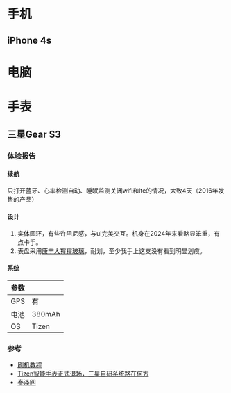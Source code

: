 # 手机

## iPhone 4s

# 电脑


# 手表


## 三星Gear S3

### 体验报告
#### 续航
只打开蓝牙、心率检测自动、睡眠监测关闭wifi和lte的情况，大致4天（2016年发售的产品）
#### 设计

1. 实体圆环，有些许阻尼感，与ui完美交互。机身在2024年来看略显笨重，有点卡手。
2. 表盘采用[康宁大猩猩玻璃](https://www.corning.com/gorillaglass/cn/zh/products-with-gorilla-glass/wearables/samsung/samsung-galaxy-gear-s3.html)，耐划，至少我手上这支没有看到明显划痕。

#### 系统




| 参数      |  |
| ----------- | ----------- |
| GPS      | 有       |
| 电池 | 380mAh |
| OS | Tizen |


### 参考


- [刷机教程](https://www.ithome.com/0/280/501.htm)
- [Tizen智能手表正式退场，三星自研系统路在何方](https://www.36kr.com/p/2829465635571973)
- [泰泽网](http://www.tizennet.com/)